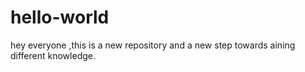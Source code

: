# hello-world
hey everyone ,this is a new repository and a new step towards aining different knowledge.
